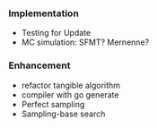 ### Implementation

- Testing for Update
- MC simulation: SFMT? Mernenne?

### Enhancement

- refactor tangible algorithm
- compiler with go generate
- Perfect sampling
- Sampling-base search

